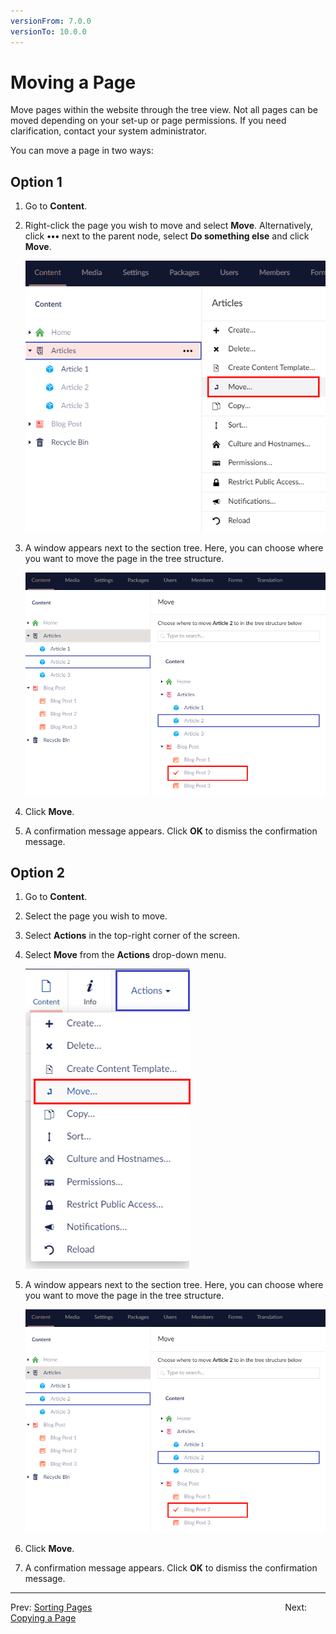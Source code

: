 ```yaml
---
versionFrom: 7.0.0
versionTo: 10.0.0
---
```


# Moving a Page

Move pages within the website through the tree view. Not all pages can be moved depending on your set-up or page permissions. If you need clarification, contact your system administrator.

You can move a page in two ways:

## Option 1

1. Go to **Content**.
2. Right-click the page you wish to move and select **Move**. Alternatively, click **•••** next to the parent node, select **Do something else** and click **Move**.

    ![Move Menu 1](images/Move-menu-v9.png)
3. A window appears next to the section tree. Here, you can choose where you want to move the page in the tree structure.

     ![Move Option 1](images/Move-options-v9.png)

4. Click **Move**.
5. A confirmation message appears. Click **OK** to dismiss the confirmation message.

## Option 2

1. Go to **Content**.
2. Select the page you wish to move.
3. Select **Actions** in the top-right corner of the screen.
4. Select **Move** from the **Actions** drop-down menu.

    ![Actions Menu](images/Actions-menu-v9.png)

5. A window appears next to the section tree. Here, you can choose where you want to move the page in the tree structure.

     ![Move Option 1](images/Move-options-v9.png)

6. Click **Move**.
7. A confirmation message appears. Click **OK** to dismiss the confirmation message.

---

Prev: [Sorting Pages](../Ordering-Pages/index.md) &emsp; &emsp; &emsp; &emsp; &emsp; &emsp; &emsp; &emsp; &emsp; &emsp; &emsp; &emsp; &emsp; &emsp; &emsp; &emsp; &emsp; Next: [Copying a Page](../Copying-a-Page/index.md)
